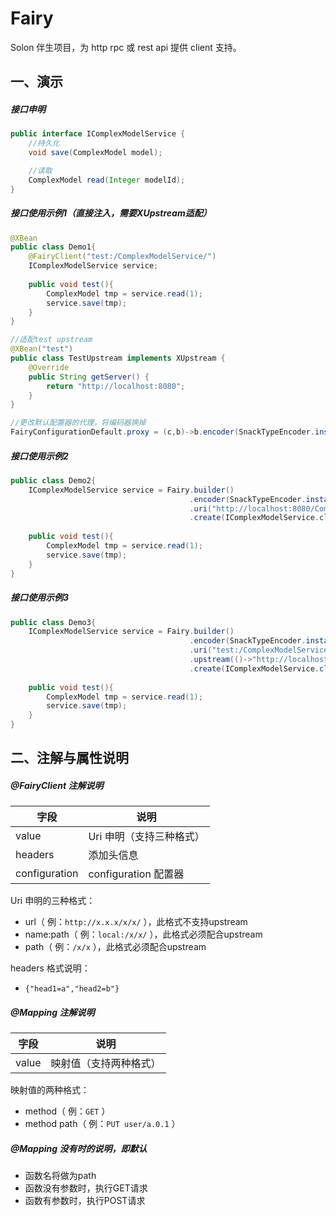 
# Fairy

Solon 伴生项目，为 http rpc 或 rest api 提供 client 支持。

## 一、演示

##### 接口申明

```java
public interface IComplexModelService {
    //持久化
    void save(ComplexModel model);

    //读取
    ComplexModel read(Integer modelId);
}
```


##### 接口使用示例1（直接注入，需要XUpstream适配）

```java
@XBean
public class Demo1{
    @FairyClient("test:/ComplexModelService/")
    IComplexModelService service;
    
    public void test(){
        ComplexModel tmp = service.read(1);
        service.save(tmp);
    }
}

//适配test upstream
@XBean("test")
public class TestUpstream implements XUpstream {
    @Override
    public String getServer() {
        return "http://localhost:8080";
    }
}

//更改默认配置器的代理，将编码器换掉
FairyConfigurationDefault.proxy = (c,b)->b.encoder(SnackTypeEncoder.instance);
```

##### 接口使用示例2

```java
public class Demo2{
    IComplexModelService service = Fairy.builder()
                                        .encoder(SnackTypeEncoder.instance)
                                        .uri("http://localhost:8080/ComplexModelService/")
                                        .create(IComplexModelService.class);
    
    public void test(){
        ComplexModel tmp = service.read(1);
        service.save(tmp);
    }
}
```

##### 接口使用示例3

```java
public class Demo3{
    IComplexModelService service = Fairy.builder()
                                        .encoder(SnackTypeEncoder.instance)
                                        .uri("test:/ComplexModelService/")
                                        .upstream(()->"http://localhost:8080")
                                        .create(IComplexModelService.class);
    
    public void test(){
        ComplexModel tmp = service.read(1);
        service.save(tmp);
    }
}
```

## 二、注解与属性说明

##### @FairyClient 注解说明

| 字段 | 说明 | 
| -------- | -------- | 
| value     | Uri 申明（支持三种格式）     | 
| headers     | 添加头信息     | 
| configuration     | configuration 配置器     | 

Uri 申明的三种格式：
* url（ 例：`http://x.x.x/x/x/` ），此格式不支持upstream
* name:path（ 例：`local:/x/x/` ），此格式必须配合upstream
* path（ 例：`/x/x` ），此格式必须配合upstream

headers 格式说明：
* `{"head1=a","head2=b"}`

##### @Mapping 注解说明

| 字段 | 说明 | 
| -------- | -------- | 
| value     | 映射值（支持两种格式）     | 

映射值的两种格式：
* method（ 例：`GET` ）
* method path（ 例：`PUT user/a.0.1` ）

##### @Mapping 没有时的说明，即默认
* 函数名将做为path
* 函数没有参数时，执行GET请求
* 函数有参数时，执行POST请求
